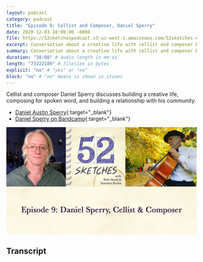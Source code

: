 ```yaml
---
layout: podcast
category: podcast
title: "Episode 9: Cellist and Composer, Daniel Sperry"
date: 2020-12-03 10:00:00 -0800
file: https://52sketchespodcast.s3-us-west-1.amazonaws.com/52sketches-episode-009-Daniel-Sperry.mp3
excerpt: Conversation about a creative life with cellist and composer Daniel Sperry
summary: Conversation about a creative life with cellist and composer Daniel Sperry
duration: "38:08" # audio length in mm:ss
length: "73222189" # filesize in bytes
explicit: "no" # "yes" or "no"
block: "no" # "no" means is shown in itunes
---
```


Cellist and composer Daniel Sperry discusses building a creative life,
composing for spoken word, and building a relationship with his community.

- [Daniel Austin Sperry](https://www.danielaustinsperry.com/){:target="_blank"}
- [Daniel Sperry on Bandcamp](https://danielaustinsperry.bandcamp.com){:target="_blank"}

![52 Sketches episode 9 — Daniel Sperry](/images/Ep9-Daniel-Sperry.png)

## Transcript

